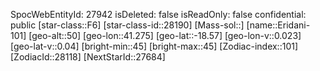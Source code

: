 ﻿---
location: [-18.57,41.275,50]
type: Station
tags:
- astro/Star

---
SpocWebEntityId: 27942
isDeleted: false
isReadOnly: false
confidential: public
[star-class::F6]
[star-class-id::28190]
[Mass-sol::]
[name::Eridani-101]
[geo-alt::50]
[geo-lon::41.275]
[geo-lat::-18.57]
[geo-lon-v::0.023]
[geo-lat-v::0.04]
[bright-min::45]
[bright-max::45]
[Zodiac-index::101]
[ZodiacId::28118]
[NextStarId::27684]

